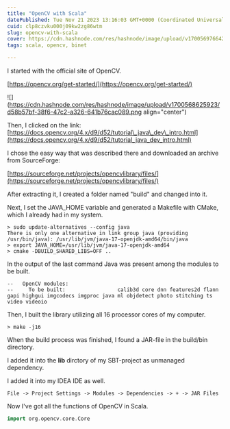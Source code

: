 ```yaml
---
title: "OpenCV with Scala"
datePublished: Tue Nov 21 2023 13:16:03 GMT+0000 (Coordinated Universal Time)
cuid: clp8czvku000j09kw2zg86wtm
slug: opencv-with-scala
cover: https://cdn.hashnode.com/res/hashnode/image/upload/v1700569766420/ed8cc372-37b3-44c0-ba42-5b2397439857.jpeg
tags: scala, opencv, binet

---
```


I started with the official site of OpenCV.

[https://opencv.org/get-started/](https://opencv.org/get-started/)

![](https://cdn.hashnode.com/res/hashnode/image/upload/v1700568625923/d58b57bf-38f6-47c2-a326-641b76cac089.png align="center")

Then, I clicked on the link: [https://docs.opencv.org/4.x/d9/d52/tutorial\_java\_dev\_intro.html](https://docs.opencv.org/4.x/d9/d52/tutorial_java_dev_intro.html)

I chose the easy way that was described there and downloaded an archive from SourceForge:

[https://sourceforge.net/projects/opencvlibrary/files/](https://sourceforge.net/projects/opencvlibrary/files/)

After extracting it, I created a folder named "build" and changed into it.

Next, I set the JAVA\_HOME variable and generated a Makefile with CMake, which I already had in my system.

```plaintext
> sudo update-alternatives --config java
There is only one alternative in link group java (providing /usr/bin/java): /usr/lib/jvm/java-17-openjdk-amd64/bin/java
> export JAVA_HOME=/usr/lib/jvm/java-17-openjdk-amd64
> cmake -DBUILD_SHARED_LIBS=OFF ..
```

In the output of the last command Java was present among the modules to be built.

```plaintext
--   OpenCV modules:
--     To be built:                 calib3d core dnn features2d flann gapi highgui imgcodecs imgproc java ml objdetect photo stitching ts video videoio
```

Then, I built the library utilizing all 16 processor cores of my computer.

```plaintext
> make -j16
```

When the build process was finished, I found a JAR-file in the build/bin directory.

I added it into the **lib** dirctory of my SBT-project as unmanaged dependency.

I added it into my IDEA IDE as well.

```plaintext
File -> Project Settings -> Modules -> Dependencies -> + -> JAR Files
```

Now I've got all the functions of OpenCV in Scala.

```scala
import org.opencv.core.Core
```